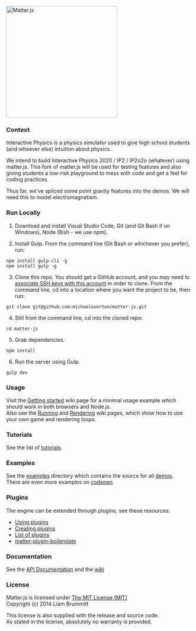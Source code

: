 <img alt="Matter.js" src="http://brm.io/matter-js/img/matter-js.svg" width="300">

### Context

Interactive Physics is a physics simulator used to give high school students (and whoever else) intuition about physics.

We intend to build Interactive Physics 2020 / IP2 / IP2o2o (whatever) using matter.js. This fork of matter.js will be used for testing features and also giving students a low-risk playground to mess with code and get a feel for coding practices.

Thus far, we've spliced some point gravity features into the demos. We will need this to model electromagnetism.

### Run Locally

1. Download and install Visual Studio Code, Git (and Git Bash if on Windows), Node (8ish - we use npm).

2. Install Gulp. From the command line (Git Bash or whichever you prefer), run:
```
npm install gulp-cli -g
npm install gulp -g
```

3. Clone this repo. You should get a GitHub account, and you may need to [associate SSH keys with this account](https://help.github.com/articles/connecting-to-github-with-ssh/) in order to clone. From the command line, cd into a location where you want the project to be, then run:
```
git clone git@github.com:michaeloverton/matter-js.git
```

4. Still from the command line, cd into the cloned repo:
```
cd matter-js
```

5. Grab dependencies.
```
npm install
```

6. Run the server using Gulp.
```
gulp dev
```

### Usage

Visit the [Getting started](https://github.com/liabru/matter-js/wiki/Getting-started) wiki page for a minimal usage example which should work in both browsers and Node.js.  
Also see the [Running](https://github.com/liabru/matter-js/wiki/Running) and [Rendering](https://github.com/liabru/matter-js/wiki/Rendering) wiki pages, which show how to use your own game and rendering loops.

### Tutorials

See the list of [tutorials](https://github.com/liabru/matter-js/wiki/Tutorials).

### Examples

See the [examples](https://github.com/liabru/matter-js/tree/master/examples) directory which contains the source for all [demos](#demos).  
There are even more examples on [codepen](http://codepen.io/collection/Fuagy/).

### Plugins

The engine can be extended through plugins, see these resources:

- [Using plugins](https://github.com/liabru/matter-js/wiki/Using-plugins)
- [Creating plugins](https://github.com/liabru/matter-js/wiki/Creating-plugins)
- [List of plugins](https://github.com/liabru/matter-js/wiki/List-of-plugins)
- [matter-plugin-boilerplate](https://github.com/liabru/matter-plugin-boilerplate)

### Documentation

See the [API Documentation](http://brm.io/matter-js/docs/) and the [wiki](https://github.com/liabru/matter-js/wiki)

### License

Matter.js is licensed under [The MIT License (MIT)](http://opensource.org/licenses/MIT)  
Copyright (c) 2014 Liam Brummitt

This license is also supplied with the release and source code.  
As stated in the license, absolutely no warranty is provided.
